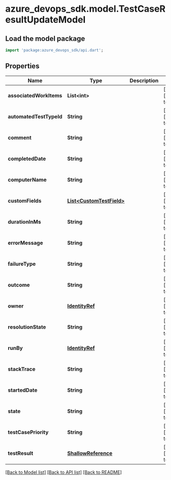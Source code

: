 # azure_devops_sdk.model.TestCaseResultUpdateModel

## Load the model package
```dart
import 'package:azure_devops_sdk/api.dart';
```

## Properties
Name | Type | Description | Notes
------------ | ------------- | ------------- | -------------
**associatedWorkItems** | **List&lt;int&gt;** |  | [optional] [default to []]
**automatedTestTypeId** | **String** |  | [optional] [default to null]
**comment** | **String** |  | [optional] [default to null]
**completedDate** | **String** |  | [optional] [default to null]
**computerName** | **String** |  | [optional] [default to null]
**customFields** | [**List&lt;CustomTestField&gt;**](CustomTestField.md) |  | [optional] [default to []]
**durationInMs** | **String** |  | [optional] [default to null]
**errorMessage** | **String** |  | [optional] [default to null]
**failureType** | **String** |  | [optional] [default to null]
**outcome** | **String** |  | [optional] [default to null]
**owner** | [**IdentityRef**](IdentityRef.md) |  | [optional] [default to null]
**resolutionState** | **String** |  | [optional] [default to null]
**runBy** | [**IdentityRef**](IdentityRef.md) |  | [optional] [default to null]
**stackTrace** | **String** |  | [optional] [default to null]
**startedDate** | **String** |  | [optional] [default to null]
**state** | **String** |  | [optional] [default to null]
**testCasePriority** | **String** |  | [optional] [default to null]
**testResult** | [**ShallowReference**](ShallowReference.md) |  | [optional] [default to null]

[[Back to Model list]](../README.md#documentation-for-models) [[Back to API list]](../README.md#documentation-for-api-endpoints) [[Back to README]](../README.md)



